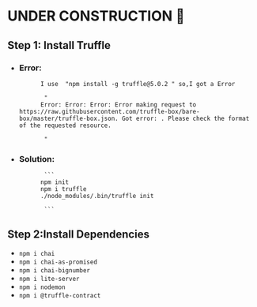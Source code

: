 # UNDER CONSTRUCTION 🚧


## Step 1: Install Truffle
- ### Error: 
            I use  "npm install -g truffle@5.0.2 " so,I got a Error
  
             "
            Error: Error: Error: Error making request to https://raw.githubusercontent.com/truffle-box/bare-box/master/truffle-box.json. Got error: . Please check the format of the requested resource.

             "

- ### Solution:
             ```
            npm init
            npm i truffle
            ./node_modules/.bin/truffle init
            
             ```
## Step 2:Install Dependencies

- ``` npm i chai ```
- ``` npm i chai-as-promised ```
- ``` npm i chai-bignumber ```
- ``` npm i lite-server ```
- ``` npm i nodemon ```
- ``` npm i @truffle-contract ```
